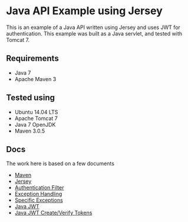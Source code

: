 # Java API Example using Jersey

This is an example of a Java API written using Jersey and uses JWT for authentication. This example was built as a Java servlet, and tested with Tomcat 7.

## Requirements

* Java 7
* Apache Maven 3

## Tested using

* Ubuntu 14.04 LTS
* Apache Tomcat 7
* Java 7 OpenJDK
* Maven 3.0.5

## Docs

The work here is based on a few documents

* [Maven](https://maven.apache.org/)
* [Jersey](https://jersey.java.net)
* [Authentication Filter](http://stackoverflow.com/a/26778123)
* [Exception Handling](http://stackoverflow.com/a/23858695)
* [Specific Exceptions](https://jersey.java.net/documentation/latest/representations.html#d0e6653)
* [Java JWT](https://github.com/jwtk/jjwt)
* [Java JWT Create/Verify Tokens](https://stormpath.com/blog/jwt-java-create-verify/)
